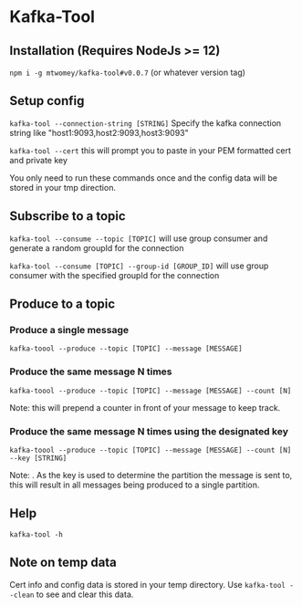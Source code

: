 # Kafka-Tool

## Installation (Requires NodeJs >= 12)

`npm i -g mtwomey/kafka-tool#v0.0.7` (or whatever version tag)

## Setup config

`kafka-tool --connection-string [STRING]` Specify the kafka connection string like "host1:9093,host2:9093,host3:9093"

`kafka-tool --cert` this will prompt you to paste in your PEM formatted cert and private key

You only need to run these commands once and the config data will be stored in your tmp direction.

## Subscribe to a topic

`kafka-tool --consume --topic [TOPIC]` will use group consumer and generate a random groupId for the connection

`kafka-tool --consume [TOPIC] --group-id [GROUP_ID]` will use group consumer with the specified groupId for the connection

## Produce to a topic

### Produce a single message

`kafka-toool --produce --topic [TOPIC] --message [MESSAGE]` 

### Produce the same message N times

`kafka-toool --produce --topic [TOPIC] --message [MESSAGE] --count [N]` 

Note: this will prepend a counter in front of your message to keep track.

### Produce the same message N times using the designated key
`kafka-toool --produce --topic [TOPIC] --message [MESSAGE] --count [N] --key [STRING]`

Note: . As the key is used to determine the partition the message is sent to, this will result in all messages being produced to a single partition.

## Help

`kafka-tool -h`

## Note on temp data

Cert info and config data is stored in your temp directory. Use `kafka-tool --clean` to see and clear this data.
